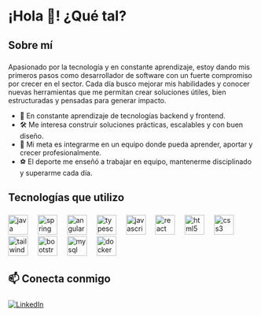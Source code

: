 <h1 align="left">¡Hola 👋! ¿Qué tal?</h1>

###

<h2 align="left">Sobre mí</h2>

###

<p align="left">
Apasionado por la tecnología y en constante aprendizaje, estoy dando mis primeros pasos como desarrollador de software con un fuerte compromiso por crecer en el sector. Cada día busco mejorar mis habilidades y conocer nuevas herramientas que me permitan crear soluciones útiles, bien estructuradas y pensadas para generar impacto.
</p>

<ul>
  <li>🚀 En constante aprendizaje de tecnologías backend y frontend.</li>
  <li>🛠 Me interesa construir soluciones prácticas, escalables y con buen diseño.</li>
  <li>📌 Mi meta es integrarme en un equipo donde pueda aprender, aportar y crecer profesionalmente.</li>
  <li>⚽ El deporte me enseñó a trabajar en equipo, mantenerme disciplinado y superarme cada día.</li>
</ul>

###

<h2 align="left">Tecnologías que utilizo</h2>

###

<div align="left">
  <img src="https://cdn.jsdelivr.net/gh/devicons/devicon/icons/java/java-original.svg" height="40" alt="java logo" />
  <img width="12" />
  <img src="https://cdn.jsdelivr.net/gh/devicons/devicon/icons/spring/spring-original.svg" height="40" alt="spring logo" />
  <img width="12" />
  <img src="https://cdn.jsdelivr.net/gh/devicons/devicon/icons/angularjs/angularjs-original.svg" height="40" alt="angular logo" />
  <img width="12" />
  <img src="https://cdn.jsdelivr.net/gh/devicons/devicon/icons/typescript/typescript-original.svg" height="40" alt="typescript logo" />
  <img width="12" />
  <img src="https://cdn.jsdelivr.net/gh/devicons/devicon/icons/javascript/javascript-original.svg" height="40" alt="javascript logo" />
  <img width="12" />
  <img src="https://cdn.jsdelivr.net/gh/devicons/devicon/icons/react/react-original.svg" height="40" alt="react logo" />
  <img width="12" />
  <img src="https://cdn.jsdelivr.net/gh/devicons/devicon/icons/html5/html5-original.svg" height="40" alt="html5 logo" />
  <img width="12" />
  <img src="https://cdn.jsdelivr.net/gh/devicons/devicon/icons/css3/css3-original.svg" height="40" alt="css3 logo" />
  <img width="12" />
  <img src="https://cdn.jsdelivr.net/gh/devicons/devicon/icons/tailwindcss/tailwindcss-original.svg" height="40" alt="tailwindcss logo" />
  <img width="12" />
  <img src="https://cdn.jsdelivr.net/gh/devicons/devicon/icons/bootstrap/bootstrap-original.svg" height="40" alt="bootstrap logo" />
  <img width="12" />
  <img src="https://cdn.jsdelivr.net/gh/devicons/devicon/icons/mysql/mysql-original.svg" height="40" alt="mysql logo" />
  <img width="12" />
  <img src="https://cdn.jsdelivr.net/gh/devicons/devicon/icons/docker/docker-original.svg" height="40" alt="docker logo" />
  <img width="12" />
</div>

###

<h2 align="left">📫 Conecta conmigo</h2>

###

<p align="left">
  <a href="https://www.linkedin.com/in/carlos-pacheco-7825a4351/" target="_blank">
    <img src="https://img.shields.io/badge/LinkedIn-blue?style=for-the-badge&logo=linkedin&logoColor=white" alt="LinkedIn"/>
  </a>
</p>
